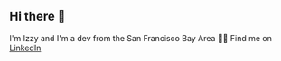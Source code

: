 ## Hi there 👋
I'm Izzy and I'm a dev from the San Francisco Bay Area 🧝‍♀️
Find me on [LinkedIn](https://www.linkedin.com/in/izzy-handkammer-6a7a7b177/)
<!--
**izzyhandkammer/izzyhandkammer** is a ✨ _special_ ✨ repository because its `README.md` (this file) appears on your GitHub profile.

Here are some ideas to get you started:

- 🔭 I’m currently working on ...
- 🌱 I’m currently learning ...
- 👯 I’m looking to collaborate on ...
- 🤔 I’m looking for help with ...
- 💬 Ask me about ...
- 📫 How to reach me: ...
- 😄 Pronouns: ...
- ⚡ Fun fact: ...
-->
